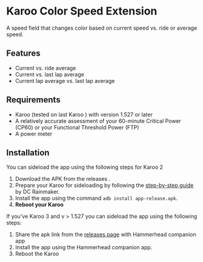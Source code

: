 # Karoo Color Speed Extension

A speed field that changes color based on current speed vs. ride or average speed.

## Features
- Current vs. ride average
- Current vs. last lap average
- Current lap average vs. last lap average

## Requirements
- Karoo (tested on last Karoo ) with version 1.527 or later
- A relatively accurate assessment of your 60-minute Critical Power (CP60) or your Functional Threshold Power (FTP)
- A power meter

## Installation

You can sideload the app using the following steps for Karoo 2

1. Download the APK from the releases .
1. Prepare your Karoo for sideloading by following the [step-by-step guide](https://www.dcrainmaker.com/2021/02/how-to-sideload-android-apps-on-your-hammerhead-karoo-1-karoo-2.html) by DC Rainmaker.
1. Install the app using the command `adb install app-release.apk`.
1. **Reboot your Karoo**

If you've Karoo 3 and v > 1.527 you can sideload the app using the following steps:

1. Share the apk link from the [releases page](https://github.com/currand/karoo-colorspeed/releases) with Hammerhead companion app
2. Install the app using the Hammerhead companion app.
3. Reboot the Karoo

